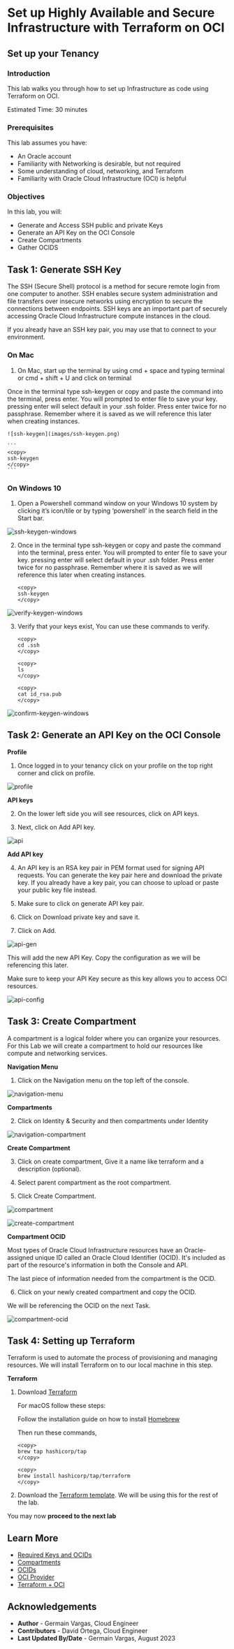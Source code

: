 # Set up Highly Available and Secure Infrastructure with Terraform on OCI

## Set up your Tenancy

### Introduction

This lab walks you through how to set up Infrastructure as code using Terraform on OCI. 

Estimated Time: 30 minutes

### Prerequisites

This lab assumes you have:
* An Oracle account
* Familiarity with Networking is desirable, but not required
* Some understanding of cloud, networking, and Terraform
* Familiarity with Oracle Cloud Infrastructure (OCI) is helpful

### Objectives

In this lab, you will:
* Generate and Access SSH public and private Keys
* Generate an API Key on the OCI Console
* Create Compartments
* Gather OCIDS


## Task 1: Generate SSH Key

The SSH (Secure Shell) protocol is a method for secure remote login from one computer to another. SSH enables secure system administration and file transfers over insecure networks using encryption to secure the connections between endpoints. SSH keys are an important part of securely accessing Oracle Cloud Infrastructure compute instances in the cloud.

If you already have an SSH key pair, you may use that to connect to your environment.

### **On Mac**

1. On Mac, start up the terminal by using cmd + space and typing terminal or cmd + shift + U and click on terminal

  Once in the terminal type ssh-keygen or copy and paste the command into the terminal, press enter. You will prompted to enter file to save your key. pressing enter will select default in your .ssh folder. Press enter twice for no passphrase. Remember where it is saved as we will reference this later when creating instances.

	![ssh-keygen](images/ssh-keygen.png)

    ```
    <copy>
    ssh-keygen
    </copy>
    ```

### **On Windows 10**

1. Open a Powershell command window on your Windows 10 system by clicking it’s icon/tile or by typing ‘powershell’ in the search field in the Start bar.

  ![ssh-keygen-windows](images/ssh-keygen-windows.png)

2. Once in the terminal type ssh-keygen or copy and paste the command into the terminal, press enter. You will prompted to enter file to save your key. pressing enter will select default in your .ssh folder. Press enter twice for no passphrase. Remember where it is saved as we will reference this later when creating instances.

    ```
    <copy>
    ssh-keygen
    </copy>
    ```

  ![verify-keygen-windows](images/verify-keygen-windows.png)

3. Verify that your keys exist, You can use these commands to verify.

    ```
    <copy>
    cd .ssh
    </copy>
    ```

    ```
    <copy>
    ls
    </copy>
    ```

    ```
    <copy>
    cat id_rsa.pub
    </copy>
    ```

  ![confirm-keygen-windows](images/confirm-keygen-windows.png)

## Task 2: Generate an API Key on the OCI Console

**Profile**

1. Once logged in to your tenancy click on your profile on the top right corner and click on profile.

  ![profile](images/profile.png)


**API keys**

2. On the lower left side you will see resources, click on API keys.

3. Next, click on Add API key.

  ![api](images/api.png)

**Add API key**

4. An API key is an RSA key pair in PEM format used for signing API requests. You can generate the key pair here and download the private key. If you already have a key pair, you can choose to upload or paste your public key file instead.

5. Make sure to click on generate API key pair. 
  
6. Click on Download private key and save it. 
    
7. Click on Add.

  ![api-gen](images/api-gen.png)

This will add the new API Key. Copy the configuration as we will be referencing this later.

Make sure to keep your API Key secure as this key allows you to access OCI resources.

  ![api-config](images/api-config.png)


## Task 3: Create Compartment

A compartment is a logical folder where you can organize your resources. For this Lab we will create a compartment to hold our resources like compute and networking services. 

**Navigation Menu**

1. Click on the Navigation menu on the top left of the console.

  ![navigation-menu](images/navigation-menu.png)

**Compartments**

2. Click on Identity & Security and then compartments under Identity

  ![navigation-compartment](images/navigation-compartment.png)

**Create Compartment**

3. Click on create compartment, Give it a name like terraform and a description (optional). 

4. Select parent compartment as the root compartment.

5. Click Create Compartment.

  ![compartment](images/compartment.png)

  ![create-compartment](images/create-compartment.png)

**Compartment OCID**

Most types of Oracle Cloud Infrastructure resources have an Oracle-assigned unique ID called an Oracle Cloud Identifier (OCID). It's included as part of the resource's information in both the Console and API.

The last piece of information needed from the compartment is the OCID.

6. Click on your newly created compartment and copy the OCID.

We will be referencing the OCID on the next Task. 

  ![compartment-ocid](images/compartment-ocid.png)

## Task 4: Setting up Terraform

Terraform is used to automate the process of provisioning and managing resources. We will install Terraform on to our local machine in this step. 

**Terraform**
    
1. Download [Terraform](https://www.terraform.io/downloads.html/)

    For macOS follow these steps:

    Follow the installation guide on how to install [Homebrew](https://brew.sh/)

    Then run these commands, 

    ```
    <copy>
    brew tap hashicorp/tap
    </copy>
    ```
    ```
    <copy>
    brew install hashicorp/tap/terraform
    </copy>
    ```
  
2. Download the [Terraform template](files/skeleton.zip). We will be using this for the rest of the lab. 

You may now **proceed to the next lab** 

## Learn More

* [Required Keys and OCIDs](https://docs.oracle.com/en-us/iaas/Content/API/Concepts/apisigningkey.htm#Required_Keys_and_OCIDs)
* [Compartments](https://docs.oracle.com/en/cloud/foundation/cloud_architecture/governance/compartments.html#what-is-a-compartment)
* [OCIDs](https://docs.oracle.com/en-us/iaas/Content/General/Concepts/identifiers.htm)
* [OCI Provider](https://registry.terraform.io/providers/oracle/oci/latest/docs)
* [Terraform + OCI](https://developer.hashicorp.com/terraform/tutorials/oci-get-started)

## Acknowledgements
* **Author** - Germain Vargas, Cloud Engineer
* **Contributors** -  David Ortega, Cloud Engineer
* **Last Updated By/Date** - Germain Vargas, August 2023
